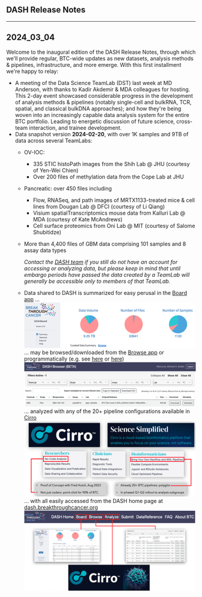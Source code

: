 
<style>
   .navbar { display: none; }
   .bs-sidebar
</style>

## DASH Release Notes
<hr>

## **2024_03_04**

Welcome to the inaugural edition of the DASH Release Notes, through which we'll provide regular, BTC-wide updates as new datasets, analysis methods & pipelines, infrastructure, and more emerge.  With this first installment we're happy to relay:

- A meeting of the Data Science TeamLab (DST) last week at MD Anderson, with thanks to Kadir Akdemir & MDA colleagues for hosting.  This 2-day event showcased considerable progress in the development of analysis methods & pipelines (notably single-cell and bulkRNA, TCR, spatial, and classical bulkDNA approaches); and how they're being woven into an increasingly capable data analysis system for the entire BTC portfolio.  Leading to energetic discussion of future science, cross-team interaction, and trainee development.
- Data snapshot version **2024-02-20**, with over 1K samples and 9TB of data across several TeamLabs:
    - OV-IOC:
        - 335 STIC histoPath images from the Shih Lab @ JHU (courtesy of Yen-Wei Chien)
        - Over 200 files of methylation data from the Cope Lab at JHU
    - Pancreatic: over 450 files including
        - Flow, RNASeq, and path images of MRTX1133-treated mice & cell lines from Dougan Lab @ DFCI (courtesy of Li Qiang)
        - Visium spatialTranscriptomics mouse data from Kalluri Lab @ MDA (courtesy of Kate McAndrews)
        - Cell surface proteomics from Oni Lab @ MIT (courtesy of Salome Shubitidze)
    - More than 4,400 files of GBM data comprising 101 samples and 8 assay data types

        _Contact the [DASH team](mailto:dash@breakthroughcancer.org) if you still do not have an account for accessing or analyzing data, but please keep in mind that until embargo periods have passed the data created by a TeamLab will generally be accessible only to members of that TeamLab._

    - Data shared to DASH is summarized for easy perusal in the
	[Board app](https://board.breakthroughcancer.org) ...
![DASH-Board](img/dash-board.png)
    ... may be browsed/downloaded from the [Browse app](https://data.breakthroughcancer.org) or
	programmatically (e.g. see
	<a href="https://cloud.google.com/sdk/gcloud/reference/storage">here</a> or
	<a href="https://cloud.google.com/storage/docs/gsutil">here</a>)
    ![DASH-Board](img/dash-browse.png)
    ... analyzed with any of the 20+ pipeline configurations available in [Cirro](https://cirro.bio)
    ![Cirro](img/cirro-aims.png)
    ... with all easily accessed from the DASH home page at
    [dash.breakthroughcancer.org](https://dash.breakthroughcancer.org)
    ![DASH-HomePage](img/dash-home.png)

